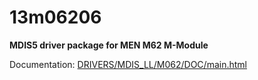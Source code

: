 # 13m06206

**MDIS5 driver package for MEN M62 M-Module**

Documentation: [DRIVERS/MDIS_LL/M062/DOC/main.html](DRIVERS/MDIS_LL/M062/DOC/main.html)
